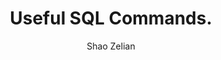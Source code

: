 ---
layout: post
author: Shao Zelian
title: Useful SQL Commands.
category: Technologies
tags: SQL
excerpt: SQL language is a very useful database technologies. 
---
